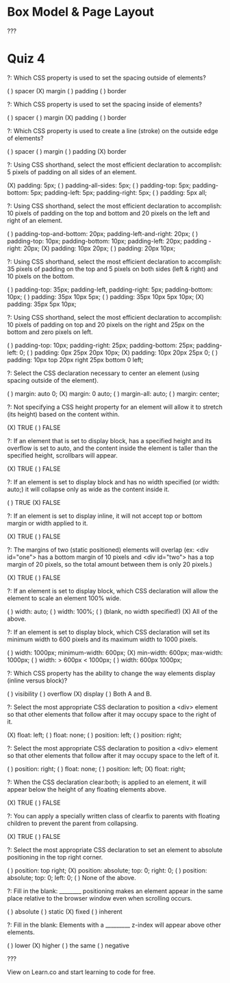 # Box Model & Page Layout

???

# Quiz 4

?: Which CSS property is used to set the spacing outside of elements?

( ) spacer
(X) margin
( ) padding
( ) border

?: Which CSS property is used to set the spacing inside of elements?

( ) spacer
( ) margin
(X) padding
( ) border

?: Which CSS property is used to create a line (stroke) on the outside edge of elements?

( ) spacer
( ) margin
( ) padding
(X) border

?: Using CSS shorthand, select the most efficient declaration to accomplish: 5 pixels of padding on all sides of an element.

(X) padding: 5px;
( ) padding-all-sides: 5px;
( ) padding-top: 5px; padding-bottom: 5px; padding-left: 5px; padding-right: 5px;
( ) padding: 5px all;

?: Using CSS shorthand, select the most efficient declaration to accomplish: 10 pixels of padding on the top and bottom and 20 pixels on the left and right of an element.

( ) padding-top-and-bottom: 20px; padding-left-and-right: 20px;
( ) padding-top: 10px; padding-bottom: 10px; padding-left: 20px; padding -right: 20px;
(X) padding: 10px 20px;
( ) padding: 20px 10px;

?: Using CSS shorthand, select the most efficient declaration to accomplish: 35 pixels of padding on the top and 5 pixels on both sides (left & right) and 10 pixels on the bottom.

( ) padding-top: 35px; padding-left, padding-right: 5px; padding-bottom: 10px;
( ) padding: 35px 10px 5px;
( ) padding: 35px 10px 5px 10px;
(X) padding: 35px 5px 10px;

?: Using CSS shorthand, select the most efficient declaration to accomplish: 10 pixels of padding on top and 20 pixels on the right and 25px on the bottom and zero pixels on left.

( ) padding-top: 10px; padding-right: 25px; padding-bottom: 25px; padding-left: 0;
( ) padding: 0px 25px 20px 10px;
(X) padding: 10px 20px 25px 0;
( ) padding: 10px top 20px right 25px bottom 0 left;

?: Select the CSS declaration necessary to center an element (using spacing outside of the element).

( ) margin: auto 0;
(X) margin: 0 auto;
( ) margin-all: auto;
( ) margin: center;

?: Not specifying a CSS height property for an element will allow it to stretch (its height) based on the content within.

(X) TRUE
( ) FALSE

?: If an element that is set to display block, has a specified height and its overflow is set to auto, and the content inside the element is taller than the specified height, scrollbars will appear.

(X) TRUE
( ) FALSE

?: If an element is set to display block and has no width specified (or width: auto;) it will collapse only as wide as the content inside it.

( ) TRUE
(X) FALSE

?: If an element is set to display inline, it will not accept top or bottom margin or width applied to it.

(X) TRUE
( ) FALSE

?: The margins of two (static positioned) elements will overlap (ex: &lt;div id="one"&gt; has a bottom margin of 10 pixels and &lt;div id="two"&gt; has a top margin of 20 pixels, so the total amount between them is only 20 pixels.)

(X) TRUE
( ) FALSE

?: If an element is set to display block, which CSS declaration will allow the element to scale an element 100% wide.

( ) width: auto;
( ) width: 100%;
( ) (blank, no width specified!)
(X) All of the above.

?: If an element is set to display block, which CSS declaration will set its minimum width to 600 pixels and its maximum width to 1000 pixels.

( ) width: 1000px; minimum-width: 600px;
(X) min-width: 600px; max-width: 1000px;
( ) width: &gt; 600px &lt; 1000px;
( ) width: 600px 1000px;

?: Which CSS property has the ability to change the way elements display (inline versus block)?

( ) visibility
( ) overflow
(X) display
( ) Both A and B.

?: Select the most appropriate CSS declaration to position a &lt;div&gt; element so that other elements that follow after it may occupy space to the right of it.

(X) float: left;
( ) float: none;
( ) position: left;
( ) position: right;

?: Select the most appropriate CSS declaration to position a &lt;div&gt; element so that other elements that follow after it may occupy space to the left of it.

( ) position: right;
( ) float: none;
( ) position: left;
(X) float: right;

?: When the CSS declaration clear:both; is applied to an element, it will appear below the height of any floating elements above.

(X) TRUE
( ) FALSE

?: You can apply a specially written class of clearfix to parents with floating children to prevent the parent from collapsing.

(X) TRUE
( ) FALSE

?: Select the most appropriate CSS declaration to set an element to absolute positioning in the top right corner.

( ) position: top right;
(X) position: absolute; top: 0; right: 0;
( ) position: absolute; top: 0; left: 0;
( ) None of the above.

?: Fill in the blank: ________ positioning makes an element appear in the same place relative to the browser window even when scrolling occurs.

( ) absolute
( ) static
(X) fixed
( ) inherent

?: Fill in the blank: Elements with a _________ z-index will appear above other elements.

( ) lower
(X) higher
( ) the same
( ) negative

???

<p data-visibility='hidden'>View <a href='https://learn.co/lessons/quiz-css-layout' title=''></a> on Learn.co and start learning to code for free.</p>

